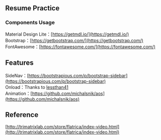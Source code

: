 ## Resume Practice    

### Components Usage   
Material Design Lite：[https://getmdl.io/](https://getmdl.io/)   
Bootstrap：[https://getbootstrap.com/](https://getbootstrap.com/)    
FontAwesome：[https://fontawesome.com/](https://fontawesome.com/)    

## Features    
SideNav：[https://bootstrapious.com/p/bootstrap-sidebar](https://bootstrapious.com/p/bootstrap-sidebar)    
Onload：Thanks to [lessthan41](https://github.com/lessthan41)    
Animation：[https://github.com/michalsnik/aos](https://github.com/michalsnik/aos)    

## Reference
[http://trimatrixlab.com/store/flatrica/index-video.html](http://trimatrixlab.com/store/flatrica/index-video.html)    
